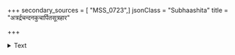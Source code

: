 +++
secondary_sources = [ "MSS_0723",]
jsonClass = "Subhaashita"
title = "अत्रर्द्रचन्दनकुचार्पितसूत्रहार"

+++

<details><summary>Text</summary>

अत्रर्द्रचन्दनकुचार्पितसूत्रहार- सीमन्तचुम्बिसिचयस्फुटबाहुमूलः।  
दूर्वाप्रकाण्डरुचिरासु गुरूपभोगो गौडाङ्गनासु चिरमेष चकास्ति वेषः॥
</details>

